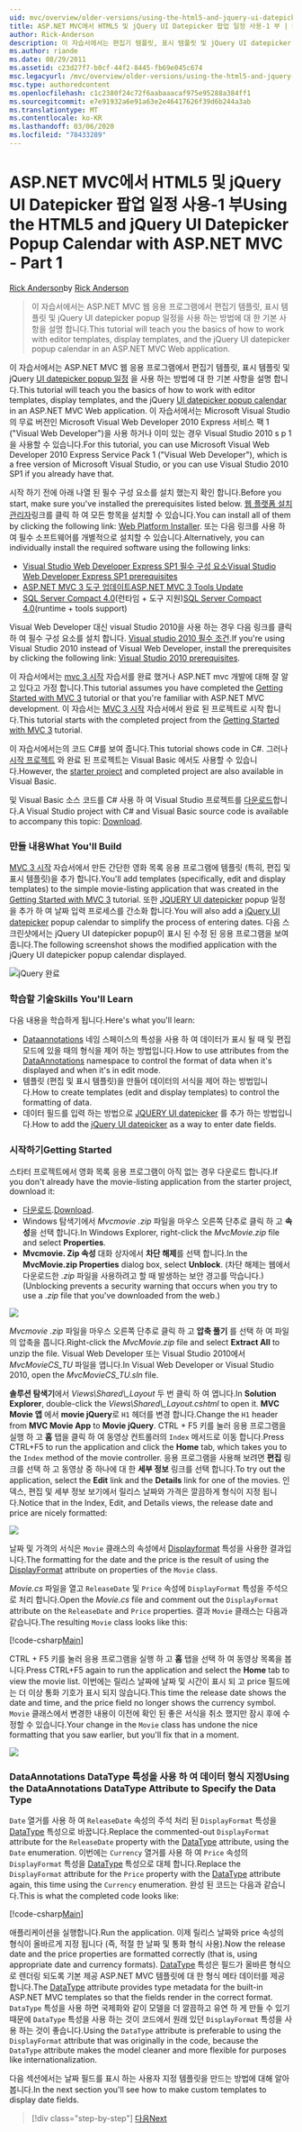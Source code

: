 ```yaml
---
uid: mvc/overview/older-versions/using-the-html5-and-jquery-ui-datepicker-popup-calendar-with-aspnet-mvc/using-the-html5-and-jquery-ui-datepicker-popup-calendar-with-aspnet-mvc-part-1
title: ASP.NET MVC에서 HTML5 및 jQuery UI Datepicker 팝업 일정 사용-1 부 | Microsoft Docs
author: Rick-Anderson
description: 이 자습서에서는 편집기 템플릿, 표시 템플릿 및 jQuery UI datepicker popup을 사용 하 여 작업 하는 방법에 대 한 기본 사항을 학습 합니다. ASP.NET m ...
ms.author: riande
ms.date: 08/29/2011
ms.assetid: c23d27f7-b0cf-44f2-8445-fb69e045c674
msc.legacyurl: /mvc/overview/older-versions/using-the-html5-and-jquery-ui-datepicker-popup-calendar-with-aspnet-mvc/using-the-html5-and-jquery-ui-datepicker-popup-calendar-with-aspnet-mvc-part-1
msc.type: authoredcontent
ms.openlocfilehash: c1c2380f24c72f6aabaaacaf975e95288a384ff1
ms.sourcegitcommit: e7e91932a6e91a63e2e46417626f39d6b244a3ab
ms.translationtype: MT
ms.contentlocale: ko-KR
ms.lasthandoff: 03/06/2020
ms.locfileid: "78433289"
---
```

# <a name="using-the-html5-and-jquery-ui-datepicker-popup-calendar-with-aspnet-mvc---part-1"></a><span data-ttu-id="a4034-103">ASP.NET MVC에서 HTML5 및 jQuery UI Datepicker 팝업 일정 사용-1 부</span><span class="sxs-lookup"><span data-stu-id="a4034-103">Using the HTML5 and jQuery UI Datepicker Popup Calendar with ASP.NET MVC - Part 1</span></span>

<span data-ttu-id="a4034-104">[Rick Anderson](https://twitter.com/RickAndMSFT)</span><span class="sxs-lookup"><span data-stu-id="a4034-104">by [Rick Anderson](https://twitter.com/RickAndMSFT)</span></span>

> <span data-ttu-id="a4034-105">이 자습서에서는 ASP.NET MVC 웹 응용 프로그램에서 편집기 템플릿, 표시 템플릿 및 jQuery UI datepicker popup 일정을 사용 하는 방법에 대 한 기본 사항을 설명 합니다.</span><span class="sxs-lookup"><span data-stu-id="a4034-105">This tutorial will teach you the basics of how to work with editor templates, display templates, and the jQuery UI datepicker popup calendar in an ASP.NET MVC Web application.</span></span>

<span data-ttu-id="a4034-106">이 자습서에서는 ASP.NET MVC 웹 응용 프로그램에서 편집기 템플릿, 표시 템플릿 및 jQuery [UI datepicker popup 일정](http://plugins.jquery.com/project/datepicker) 을 사용 하는 방법에 대 한 기본 사항을 설명 합니다.</span><span class="sxs-lookup"><span data-stu-id="a4034-106">This tutorial will teach you the basics of how to work with editor templates, display templates, and the jQuery [UI datepicker popup calendar](http://plugins.jquery.com/project/datepicker) in an ASP.NET MVC Web application.</span></span> <span data-ttu-id="a4034-107">이 자습서에서는 Microsoft Visual Studio의 무료 버전인 Microsoft Visual Web Developer 2010 Express 서비스 팩 1 (&quot;Visual Web Developer&quot;)을 사용 하거나 이미 있는 경우 Visual Studio 2010 s p 1을 사용할 수 있습니다.</span><span class="sxs-lookup"><span data-stu-id="a4034-107">For this tutorial, you can use Microsoft Visual Web Developer 2010 Express Service Pack 1 (&quot;Visual Web Developer&quot;), which is a free version of Microsoft Visual Studio, or you can use Visual Studio 2010 SP1 if you already have that.</span></span>

<span data-ttu-id="a4034-108">시작 하기 전에 아래 나열 된 필수 구성 요소를 설치 했는지 확인 합니다.</span><span class="sxs-lookup"><span data-stu-id="a4034-108">Before you start, make sure you've installed the prerequisites listed below.</span></span> <span data-ttu-id="a4034-109">[웹 플랫폼 설치 관리자](https://www.microsoft.com/web/gallery/install.aspx?appid=VWD2010SP1Pack)링크를 클릭 하 여 모든 항목을 설치할 수 있습니다.</span><span class="sxs-lookup"><span data-stu-id="a4034-109">You can install all of them by clicking the following link: [Web Platform Installer](https://www.microsoft.com/web/gallery/install.aspx?appid=VWD2010SP1Pack).</span></span> <span data-ttu-id="a4034-110">또는 다음 링크를 사용 하 여 필수 소프트웨어를 개별적으로 설치할 수 있습니다.</span><span class="sxs-lookup"><span data-stu-id="a4034-110">Alternatively, you can individually install the required software using the following links:</span></span>

- [<span data-ttu-id="a4034-111">Visual Studio Web Developer Express SP1 필수 구성 요소</span><span class="sxs-lookup"><span data-stu-id="a4034-111">Visual Studio Web Developer Express SP1 prerequisites</span></span>](https://www.microsoft.com/web/gallery/install.aspx?appid=VWD2010SP1Pack)
- [<span data-ttu-id="a4034-112">ASP.NET MVC 3 도구 업데이트</span><span class="sxs-lookup"><span data-stu-id="a4034-112">ASP.NET MVC 3 Tools Update</span></span>](https://www.microsoft.com/web/gallery/install.aspx?appsxml=&amp;appid=MVC3)
- <span data-ttu-id="a4034-113">[SQL Server Compact 4.0](https://www.microsoft.com/web/gallery/install.aspx?appid=SQLCE;SQLCEVSTools_4_0)(런타임 + 도구 지원)</span><span class="sxs-lookup"><span data-stu-id="a4034-113">[SQL Server Compact 4.0](https://www.microsoft.com/web/gallery/install.aspx?appid=SQLCE;SQLCEVSTools_4_0)(runtime + tools support)</span></span>

<span data-ttu-id="a4034-114">Visual Web Developer 대신 visual Studio 2010을 사용 하는 경우 다음 링크를 클릭 하 여 필수 구성 요소를 설치 합니다. [Visual studio 2010 필수 조건](https://www.microsoft.com/web/gallery/install.aspx?appsxml=&amp;appid=VS2010SP1Pack).</span><span class="sxs-lookup"><span data-stu-id="a4034-114">If you're using Visual Studio 2010 instead of Visual Web Developer, install the prerequisites by clicking the following link: [Visual Studio 2010 prerequisites](https://www.microsoft.com/web/gallery/install.aspx?appsxml=&amp;appid=VS2010SP1Pack).</span></span>

<span data-ttu-id="a4034-115">이 자습서에서는 [mvc 3 시작](../getting-started-with-aspnet-mvc3/cs/intro-to-aspnet-mvc-3.md) 자습서를 완료 했거나 ASP.NET mvc 개발에 대해 잘 알고 있다고 가정 합니다.</span><span class="sxs-lookup"><span data-stu-id="a4034-115">This tutorial assumes you have completed the [Getting Started with MVC 3](../getting-started-with-aspnet-mvc3/cs/intro-to-aspnet-mvc-3.md) tutorial or that you're familiar with ASP.NET MVC development.</span></span> <span data-ttu-id="a4034-116">이 자습서는 [MVC 3 시작](../getting-started-with-aspnet-mvc3/cs/intro-to-aspnet-mvc-3.md) 자습서에서 완료 된 프로젝트로 시작 합니다.</span><span class="sxs-lookup"><span data-stu-id="a4034-116">This tutorial starts with the completed project from the [Getting Started with MVC 3](../getting-started-with-aspnet-mvc3/cs/intro-to-aspnet-mvc-3.md) tutorial.</span></span>

<span data-ttu-id="a4034-117">이 자습서에서는의 코드 C#를 보여 줍니다.</span><span class="sxs-lookup"><span data-stu-id="a4034-117">This tutorial shows code in C#.</span></span> <span data-ttu-id="a4034-118">그러나 [시작 프로젝트](https://archive.msdn.microsoft.com/Project/Download/FileDownload.aspx?ProjectName=aspnetmvcsamples&amp;DownloadId=15800) 와 완료 된 프로젝트는 Visual Basic 에서도 사용할 수 있습니다.</span><span class="sxs-lookup"><span data-stu-id="a4034-118">However, the [starter project](https://archive.msdn.microsoft.com/Project/Download/FileDownload.aspx?ProjectName=aspnetmvcsamples&amp;DownloadId=15800) and completed project are also available in Visual Basic.</span></span>

<span data-ttu-id="a4034-119">및 Visual Basic 소스 코드를 C# 사용 하 여 Visual Studio 프로젝트를 [다운로드](https://archive.msdn.microsoft.com/Project/Download/FileDownload.aspx?ProjectName=aspnetmvcsamples&amp;DownloadId=15800)합니다.</span><span class="sxs-lookup"><span data-stu-id="a4034-119">A Visual Studio project with C# and Visual Basic source code is available to accompany this topic: [Download](https://archive.msdn.microsoft.com/Project/Download/FileDownload.aspx?ProjectName=aspnetmvcsamples&amp;DownloadId=15800).</span></span>

### <a name="what-youll-build"></a><span data-ttu-id="a4034-120">만들 내용</span><span class="sxs-lookup"><span data-stu-id="a4034-120">What You'll Build</span></span>

<span data-ttu-id="a4034-121">[MVC 3 시작](../getting-started-with-aspnet-mvc3/cs/intro-to-aspnet-mvc-3.md) 자습서에서 만든 간단한 영화 목록 응용 프로그램에 템플릿 (특히, 편집 및 표시 템플릿)을 추가 합니다.</span><span class="sxs-lookup"><span data-stu-id="a4034-121">You'll add templates (specifically, edit and display templates) to the simple movie-listing application that was created in the [Getting Started with MVC 3](../getting-started-with-aspnet-mvc3/cs/intro-to-aspnet-mvc-3.md) tutorial.</span></span> <span data-ttu-id="a4034-122">또한 [JQUERY UI datepicker](http://jqueryui.com/demos/datepicker/) popup 일정을 추가 하 여 날짜 입력 프로세스를 간소화 합니다.</span><span class="sxs-lookup"><span data-stu-id="a4034-122">You will also add a [jQuery UI datepicker](http://jqueryui.com/demos/datepicker/) popup calendar to simplify the process of entering dates.</span></span> <span data-ttu-id="a4034-123">다음 스크린샷에서는 jQuery UI datepicker popup이 표시 된 수정 된 응용 프로그램을 보여 줍니다.</span><span class="sxs-lookup"><span data-stu-id="a4034-123">The following screenshot shows the modified application with the jQuery UI datepicker popup calendar displayed.</span></span>

![jQuery 완료](using-the-html5-and-jquery-ui-datepicker-popup-calendar-with-aspnet-mvc-part-1/_static/image1.png)

### <a name="skills-youll-learn"></a><span data-ttu-id="a4034-125">학습할 기술</span><span class="sxs-lookup"><span data-stu-id="a4034-125">Skills You'll Learn</span></span>

<span data-ttu-id="a4034-126">다음 내용을 학습하게 됩니다.</span><span class="sxs-lookup"><span data-stu-id="a4034-126">Here's what you'll learn:</span></span>

- <span data-ttu-id="a4034-127">[Dataannotations](https://msdn.microsoft.com/library/system.componentmodel.dataannotations.aspx) 네임 스페이스의 특성을 사용 하 여 데이터가 표시 될 때 및 편집 모드에 있을 때의 형식을 제어 하는 방법입니다.</span><span class="sxs-lookup"><span data-stu-id="a4034-127">How to use attributes from the [DataAnnotations](https://msdn.microsoft.com/library/system.componentmodel.dataannotations.aspx) namespace to control the format of data when it's displayed and when it's in edit mode.</span></span>
- <span data-ttu-id="a4034-128">템플릿 (편집 및 표시 템플릿)을 만들어 데이터의 서식을 제어 하는 방법입니다.</span><span class="sxs-lookup"><span data-stu-id="a4034-128">How to create templates (edit and display templates) to control the formatting of data.</span></span>
- <span data-ttu-id="a4034-129">데이터 필드를 입력 하는 방법으로 [JQUERY UI datepicker](http://jqueryui.com/demos/datepicker/) 를 추가 하는 방법입니다.</span><span class="sxs-lookup"><span data-stu-id="a4034-129">How to add the [jQuery UI datepicker](http://jqueryui.com/demos/datepicker/) as a way to enter date fields.</span></span>

### <a name="getting-started"></a><span data-ttu-id="a4034-130">시작하기</span><span class="sxs-lookup"><span data-stu-id="a4034-130">Getting Started</span></span>

<span data-ttu-id="a4034-131">스타터 프로젝트에서 영화 목록 응용 프로그램이 아직 없는 경우 다운로드 합니다.</span><span class="sxs-lookup"><span data-stu-id="a4034-131">If you don't already have the movie-listing application from the starter project, download it:</span></span> 

* <span data-ttu-id="a4034-132">[다운로드](https://code.msdn.microsoft.com/Introduction-to-MVC-3-10d1b098).</span><span class="sxs-lookup"><span data-stu-id="a4034-132">[Download](https://code.msdn.microsoft.com/Introduction-to-MVC-3-10d1b098).</span></span>
* <span data-ttu-id="a4034-133">Windows 탐색기에서 *Mvcmovie .zip* 파일을 마우스 오른쪽 단추로 클릭 하 고 **속성**을 선택 합니다.</span><span class="sxs-lookup"><span data-stu-id="a4034-133">In Windows Explorer, right-click the *MvcMovie.zip* file and select **Properties**.</span></span> 
* <span data-ttu-id="a4034-134">**Mvcmovie. Zip 속성** 대화 상자에서 **차단 해제**를 선택 합니다.</span><span class="sxs-lookup"><span data-stu-id="a4034-134">In the **MvcMovie.zip Properties** dialog box, select **Unblock**.</span></span> <span data-ttu-id="a4034-135">(차단 해제는 웹에서 다운로드한 *.zip* 파일을 사용하려고 할 때 발생하는 보안 경고를 막습니다.)</span><span class="sxs-lookup"><span data-stu-id="a4034-135">(Unblocking prevents a security warning that occurs when you try to use a *.zip* file that you've downloaded from the web.)</span></span>

![](using-the-html5-and-jquery-ui-datepicker-popup-calendar-with-aspnet-mvc-part-1/_static/image2.png)

<span data-ttu-id="a4034-136">*Mvcmovie .zip* 파일을 마우스 오른쪽 단추로 클릭 하 고 **압축 풀기** 를 선택 하 여 파일의 압축을 풉니다.</span><span class="sxs-lookup"><span data-stu-id="a4034-136">Right-click the *MvcMovie.zip* file and select **Extract All** to unzip the file.</span></span> <span data-ttu-id="a4034-137">Visual Web Developer 또는 Visual Studio 2010에서 *MvcMovieCS\_TU* 파일을 엽니다.</span><span class="sxs-lookup"><span data-stu-id="a4034-137">In Visual Web Developer or Visual Studio 2010, open the *MvcMovieCS\_TU.sln* file.</span></span>

<span data-ttu-id="a4034-138">**솔루션 탐색기**에서 *Views\Shared\\_Layout* 두 번 클릭 하 여 엽니다.</span><span class="sxs-lookup"><span data-stu-id="a4034-138">In **Solution Explorer**, double-click the *Views\Shared\\_Layout.cshtml* to open it.</span></span> <span data-ttu-id="a4034-139">**MVC Movie 앱** 에서 **movie jQuery**로 `H1` 헤더를 변경 합니다.</span><span class="sxs-lookup"><span data-stu-id="a4034-139">Change the `H1` header from **MVC Movie App** to **Movie jQuery**.</span></span> <span data-ttu-id="a4034-140">CTRL + F5 키를 눌러 응용 프로그램을 실행 하 고 **홈** 탭을 클릭 하 여 동영상 컨트롤러의 `Index` 메서드로 이동 합니다.</span><span class="sxs-lookup"><span data-stu-id="a4034-140">Press CTRL+F5 to run the application and click the **Home** tab, which takes you to the `Index` method of the movie controller.</span></span> <span data-ttu-id="a4034-141">응용 프로그램을 사용해 보려면 **편집** 링크를 선택 하 고 동영상 중 하나에 대 한 **세부 정보** 링크를 선택 합니다.</span><span class="sxs-lookup"><span data-stu-id="a4034-141">To try out the application, select the **Edit** link and the **Details** link for one of the movies.</span></span> <span data-ttu-id="a4034-142">인덱스, 편집 및 세부 정보 보기에서 릴리스 날짜와 가격은 깔끔하게 형식이 지정 됩니다.</span><span class="sxs-lookup"><span data-stu-id="a4034-142">Notice that in the Index, Edit, and Details views, the release date and price are nicely formatted:</span></span>

![](using-the-html5-and-jquery-ui-datepicker-popup-calendar-with-aspnet-mvc-part-1/_static/image3.png)

<span data-ttu-id="a4034-143">날짜 및 가격의 서식은 `Movie` 클래스의 속성에서 [Displayformat](https://msdn.microsoft.com/library/system.componentmodel.dataannotations.displayformatattribute.aspx) 특성을 사용한 결과입니다.</span><span class="sxs-lookup"><span data-stu-id="a4034-143">The formatting for the date and the price is the result of using the [DisplayFormat](https://msdn.microsoft.com/library/system.componentmodel.dataannotations.displayformatattribute.aspx) attribute on properties of the `Movie` class.</span></span>

<span data-ttu-id="a4034-144">*Movie.cs* 파일을 열고 `ReleaseDate` 및 `Price` 속성에 `DisplayFormat` 특성을 주석으로 처리 합니다.</span><span class="sxs-lookup"><span data-stu-id="a4034-144">Open the *Movie.cs* file and comment out the `DisplayFormat` attribute on the `ReleaseDate` and `Price` properties.</span></span> <span data-ttu-id="a4034-145">결과 `Movie` 클래스는 다음과 같습니다.</span><span class="sxs-lookup"><span data-stu-id="a4034-145">The resulting `Movie` class looks like this:</span></span>

[!code-csharp[Main](using-the-html5-and-jquery-ui-datepicker-popup-calendar-with-aspnet-mvc-part-1/samples/sample1.cs)]

<span data-ttu-id="a4034-146">CTRL + F5 키를 눌러 응용 프로그램을 실행 하 고 **홈** 탭을 선택 하 여 동영상 목록을 봅니다.</span><span class="sxs-lookup"><span data-stu-id="a4034-146">Press CTRL+F5 again to run the application and select the **Home** tab to view the movie list.</span></span> <span data-ttu-id="a4034-147">이번에는 릴리스 날짜에 날짜 및 시간이 표시 되 고 price 필드에는 더 이상 통화 기호가 표시 되지 않습니다.</span><span class="sxs-lookup"><span data-stu-id="a4034-147">This time the release date shows the date and time, and the price field no longer shows the currency symbol.</span></span> <span data-ttu-id="a4034-148">`Movie` 클래스에서 변경한 내용이 이전에 확인 된 좋은 서식을 취소 했지만 잠시 후에 수정할 수 있습니다.</span><span class="sxs-lookup"><span data-stu-id="a4034-148">Your change in the `Movie` class has undone the nice formatting that you saw earlier, but you'll fix that in a moment.</span></span>

![](using-the-html5-and-jquery-ui-datepicker-popup-calendar-with-aspnet-mvc-part-1/_static/image4.png)

### <a name="using-the-dataannotations-datatype-attribute-to-specify-the-data-type"></a><span data-ttu-id="a4034-149">DataAnnotations DataType 특성을 사용 하 여 데이터 형식 지정</span><span class="sxs-lookup"><span data-stu-id="a4034-149">Using the DataAnnotations DataType Attribute to Specify the Data Type</span></span>

<span data-ttu-id="a4034-150">`Date` 열거를 사용 하 여 `ReleaseDate` 속성의 주석 처리 된 `DisplayFormat` 특성을 [DataType](https://msdn.microsoft.com/library/system.componentmodel.dataannotations.datatype.aspx) 특성으로 바꿉니다.</span><span class="sxs-lookup"><span data-stu-id="a4034-150">Replace the commented-out `DisplayFormat` attribute for the `ReleaseDate` property with the [DataType](https://msdn.microsoft.com/library/system.componentmodel.dataannotations.datatype.aspx) attribute, using the `Date` enumeration.</span></span> <span data-ttu-id="a4034-151">이번에는 `Currency` 열거를 사용 하 여 `Price` 속성의 `DisplayFormat` 특성을 [DataType](https://msdn.microsoft.com/library/system.componentmodel.dataannotations.datatype.aspx) 특성으로 대체 합니다.</span><span class="sxs-lookup"><span data-stu-id="a4034-151">Replace the `DisplayFormat` attribute for the `Price` property with the [DataType](https://msdn.microsoft.com/library/system.componentmodel.dataannotations.datatype.aspx) attribute again, this time using the `Currency` enumeration.</span></span> <span data-ttu-id="a4034-152">완성 된 코드는 다음과 같습니다.</span><span class="sxs-lookup"><span data-stu-id="a4034-152">This is what the completed code looks like:</span></span>

[!code-csharp[Main](using-the-html5-and-jquery-ui-datepicker-popup-calendar-with-aspnet-mvc-part-1/samples/sample2.cs)]

<span data-ttu-id="a4034-153">애플리케이션을 실행합니다.</span><span class="sxs-lookup"><span data-stu-id="a4034-153">Run the application.</span></span> <span data-ttu-id="a4034-154">이제 릴리스 날짜와 price 속성의 형식이 올바르게 지정 됩니다 (즉, 적절 한 날짜 및 통화 형식 사용).</span><span class="sxs-lookup"><span data-stu-id="a4034-154">Now the release date and the price properties are formatted correctly (that is, using appropriate date and currency formats).</span></span> <span data-ttu-id="a4034-155">[DataType](https://msdn.microsoft.com/library/system.componentmodel.dataannotations.datatype.aspx) 특성은 필드가 올바른 형식으로 렌더링 되도록 기본 제공 ASP.NET MVC 템플릿에 대 한 형식 메타 데이터를 제공 합니다.</span><span class="sxs-lookup"><span data-stu-id="a4034-155">The [DataType](https://msdn.microsoft.com/library/system.componentmodel.dataannotations.datatype.aspx) attribute provides type metadata for the built-in ASP.NET MVC templates so that the fields render in the correct format.</span></span> <span data-ttu-id="a4034-156">`DataType` 특성을 사용 하면 국제화와 같이 모델을 더 깔끔하고 유연 하 게 만들 수 있기 때문에 `DataType` 특성을 사용 하는 것이 코드에서 원래 있던 `DisplayFormat` 특성을 사용 하는 것이 좋습니다.</span><span class="sxs-lookup"><span data-stu-id="a4034-156">Using the `DataType` attribute is preferable to using the `DisplayFormat` attribute that was originally in the code, because the `DataType` attribute makes the model cleaner and more flexible for purposes like internationalization.</span></span>

<span data-ttu-id="a4034-157">다음 섹션에서는 날짜 필드를 표시 하는 사용자 지정 템플릿을 만드는 방법에 대해 알아봅니다.</span><span class="sxs-lookup"><span data-stu-id="a4034-157">In the next section you'll see how to make custom templates to display date fields.</span></span>

> [!div class="step-by-step"]
> [<span data-ttu-id="a4034-158">다음</span><span class="sxs-lookup"><span data-stu-id="a4034-158">Next</span></span>](using-the-html5-and-jquery-ui-datepicker-popup-calendar-with-aspnet-mvc-part-2.md)
